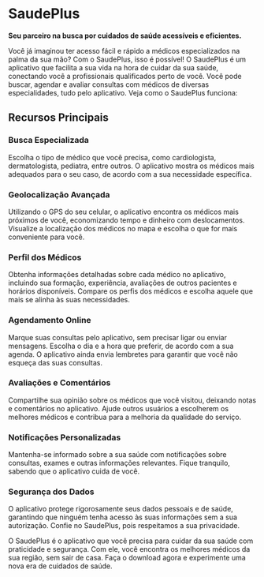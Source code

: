 # SaudePlus

**Seu parceiro na busca por cuidados de saúde acessíveis e eficientes.**

Você já imaginou ter acesso fácil e rápido a médicos especializados na palma da sua mão? Com o SaudePlus, isso é possível! O SaudePlus é um aplicativo que facilita a sua vida na hora de cuidar da sua saúde, conectando você a profissionais qualificados perto de você. Você pode buscar, agendar e avaliar consultas com médicos de diversas especialidades, tudo pelo aplicativo. Veja como o SaudePlus funciona:

## Recursos Principais

### Busca Especializada
Escolha o tipo de médico que você precisa, como cardiologista, dermatologista, pediatra, entre outros. O aplicativo mostra os médicos mais adequados para o seu caso, de acordo com a sua necessidade específica.

### Geolocalização Avançada
Utilizando o GPS do seu celular, o aplicativo encontra os médicos mais próximos de você, economizando tempo e dinheiro com deslocamentos. Visualize a localização dos médicos no mapa e escolha o que for mais conveniente para você.

### Perfil dos Médicos
Obtenha informações detalhadas sobre cada médico no aplicativo, incluindo sua formação, experiência, avaliações de outros pacientes e horários disponíveis. Compare os perfis dos médicos e escolha aquele que mais se alinha às suas necessidades.

### Agendamento Online
Marque suas consultas pelo aplicativo, sem precisar ligar ou enviar mensagens. Escolha o dia e a hora que preferir, de acordo com a sua agenda. O aplicativo ainda envia lembretes para garantir que você não esqueça das suas consultas.

### Avaliações e Comentários
Compartilhe sua opinião sobre os médicos que você visitou, deixando notas e comentários no aplicativo. Ajude outros usuários a escolherem os melhores médicos e contribua para a melhoria da qualidade do serviço.

### Notificações Personalizadas
Mantenha-se informado sobre a sua saúde com notificações sobre consultas, exames e outras informações relevantes. Fique tranquilo, sabendo que o aplicativo cuida de você.

### Segurança dos Dados
O aplicativo protege rigorosamente seus dados pessoais e de saúde, garantindo que ninguém tenha acesso às suas informações sem a sua autorização. Confie no SaudePlus, pois respeitamos a sua privacidade.

O SaudePlus é o aplicativo que você precisa para cuidar da sua saúde com praticidade e segurança. Com ele, você encontra os melhores médicos da sua região, sem sair de casa. Faça o download agora e experimente uma nova era de cuidados de saúde.
